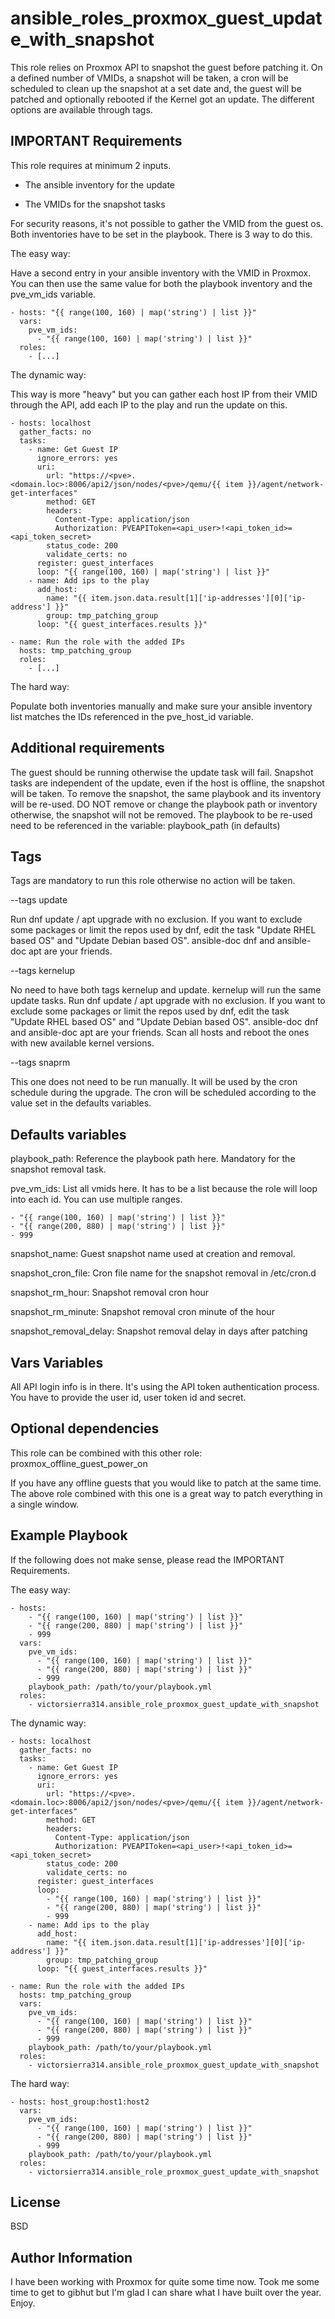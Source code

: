ansible_roles_proxmox_guest_update_with_snapshot
=========
This role relies on Proxmox API to snapshot the guest before patching it. On a defined number of VMIDs, a snapshot will be taken, a cron will be scheduled to clean up the snapshot at a set date and, the guest will be patched and optionally rebooted if the Kernel got an update. The different options are available through tags.


IMPORTANT Requirements
------------
This role requires at minimum 2 inputs.

- The ansible inventory for the update

- The VMIDs for the snapshot tasks

For security reasons, it's not possible to gather the VMID from the guest os. Both inventories have to be set in the playbook. There is 3 way to do this.

The easy way: 

Have a second entry in your ansible inventory with the VMID in Proxmox. You can then use the same value for both the playbook inventory and the pve_vm_ids variable.
```
- hosts: "{{ range(100, 160) | map('string') | list }}"
  vars:
    pve_vm_ids:
      - "{{ range(100, 160) | map('string') | list }}"
  roles:
    - [...]
```

The dynamic way:

This way is more "heavy" but you can gather each host IP from their VMID through the API, add each IP to the play and run the update on this.

```
- hosts: localhost
  gather_facts: no
  tasks:
    - name: Get Guest IP
      ignore_errors: yes
      uri:
        url: "https://<pve>.<domain.loc>:8006/api2/json/nodes/<pve>/qemu/{{ item }}/agent/network-get-interfaces"
        method: GET
        headers:
          Content-Type: application/json
          Authorization: PVEAPIToken=<api_user>!<api_token_id>=<api_token_secret>
        status_code: 200
        validate_certs: no
      register: guest_interfaces
      loop: "{{ range(100, 160) | map('string') | list }}"
    - name: Add ips to the play
      add_host:
        name: "{{ item.json.data.result[1]['ip-addresses'][0]['ip-address'] }}"
        group: tmp_patching_group
      loop: "{{ guest_interfaces.results }}"

- name: Run the role with the added IPs
  hosts: tmp_patching_group
  roles:
    - [...]
```

The hard way:

Populate both inventories manually and make sure your ansible inventory list matches the IDs referenced in the pve_host_id variable.


Additional requirements
------------
The guest should be running otherwise the update task will fail. Snapshot tasks are independent of the update, even if the host is offline, the snapshot will be taken. To remove the snapshot, the same playbook and its inventory will be re-used. DO NOT remove or change the playbook path or inventory otherwise, the snapshot will not be removed. The playbook to be re-used need to be referenced in the variable: playbook_path (in defaults)


Tags
------------
Tags are mandatory to run this role otherwise no action will be taken.

--tags update

Run dnf update / apt upgrade with no exclusion. If you want to exclude some packages or limit the repos used by dnf, edit the task "Update RHEL based OS" and "Update Debian based OS". ansible-doc dnf and ansible-doc apt are your friends.

--tags kernelup

No need to have both tags kernelup and update. kernelup will run the same update tasks. Run dnf update / apt upgrade with no exclusion. If you want to exclude some packages or limit the repos used by dnf, edit the task "Update RHEL based OS" and "Update Debian based OS". ansible-doc dnf and ansible-doc apt are your friends. Scan all hosts and reboot the ones with new available kernel versions.

--tags snaprm

This one does not need to be run manually. It will be used by the cron schedule during the upgrade. The cron will be scheduled according to the value set in the defaults variables.

Defaults variables
------------
playbook_path: Reference the playbook path here. Mandatory for the snapshot removal task.

pve_vm_ids: List all vmids here. It has to be a list because the role will loop into each id. You can use multiple ranges.
```
- "{{ range(100, 160) | map('string') | list }}"
- "{{ range(200, 880) | map('string') | list }}"
- 999
```

snapshot_name: Guest snapshot name used at creation and removal.

snapshot_cron_file: Cron file name for the snapshot removal in /etc/cron.d

snapshot_rm_hour: Snapshot removal cron hour 

snapshot_rm_minute: Snapshot removal cron minute of the hour 

snapshot_removal_delay: Snapshot removal delay in days after patching


Vars Variables
------------
All API login info is in there. It's using the API token authentication process. You have to provide the user id, user token id and secret.


Optional dependencies
------------
This role can be combined with this other role: proxmox_offline_guest_power_on

If you have any offline guests that you would like to patch at the same time. The above role combined with this one is a great way to patch everything in a single window.


Example Playbook
------------
If the following does not make sense, please read the IMPORTANT Requirements.

The easy way:
```
- hosts:
    - "{{ range(100, 160) | map('string') | list }}"
    - "{{ range(200, 880) | map('string') | list }}"
    - 999
  vars:
    pve_vm_ids:
      - "{{ range(100, 160) | map('string') | list }}"
      - "{{ range(200, 880) | map('string') | list }}"
      - 999
    playbook_path: /path/to/your/playbook.yml
  roles:
    - victorsierra314.ansible_role_proxmox_guest_update_with_snapshot
```

The dynamic way:
```
- hosts: localhost
  gather_facts: no
  tasks:
    - name: Get Guest IP
      ignore_errors: yes
      uri:
        url: "https://<pve>.<domain.loc>:8006/api2/json/nodes/<pve>/qemu/{{ item }}/agent/network-get-interfaces"
        method: GET
        headers:
          Content-Type: application/json
          Authorization: PVEAPIToken=<api_user>!<api_token_id>=<api_token_secret>
        status_code: 200
        validate_certs: no
      register: guest_interfaces
      loop:
        - "{{ range(100, 160) | map('string') | list }}"
        - "{{ range(200, 880) | map('string') | list }}"
        - 999
    - name: Add ips to the play
      add_host:
        name: "{{ item.json.data.result[1]['ip-addresses'][0]['ip-address'] }}"
        group: tmp_patching_group
      loop: "{{ guest_interfaces.results }}"

- name: Run the role with the added IPs
  hosts: tmp_patching_group
  vars:
    pve_vm_ids:
      - "{{ range(100, 160) | map('string') | list }}"
      - "{{ range(200, 880) | map('string') | list }}"
      - 999
    playbook_path: /path/to/your/playbook.yml
  roles:
    - victorsierra314.ansible_role_proxmox_guest_update_with_snapshot
```

The hard way:
```
- hosts: host_group:host1:host2 
  vars: 
    pve_vm_ids: 
      - "{{ range(100, 160) | map('string') | list }}" 
      - "{{ range(200, 880) | map('string') | list }}" 
      - 999 
    playbook_path: /path/to/your/playbook.yml 
  roles: 
    - victorsierra314.ansible_role_proxmox_guest_update_with_snapshot 
```


License
--------------
BSD


Author Information
--------------
I have been working with Proxmox for quite some time now. Took me some time to get to gibhut but I'm glad I can share what I have built over the year. Enjoy.
